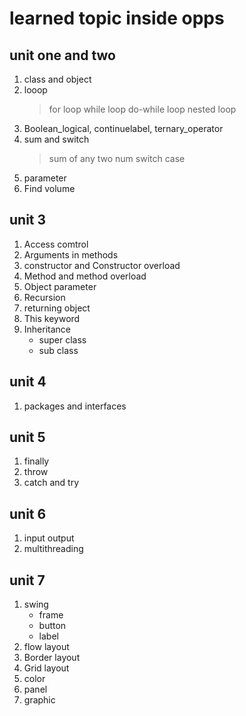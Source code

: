 # learned topic inside opps


## unit one and two
1) class and object 
2) looop
    > for loop
    > while loop
    > do-while loop
    > nested loop
3) Boolean_logical, continuelabel, ternary_operator
4) sum and switch
    > sum of any two num
    > switch case
5) parameter
6) Find volume 
## unit 3
1) Access comtrol
2) Arguments in methods
3) constructor  and Constructor overload
5) Method and method overload 
4) Object parameter
5) Recursion
6) returning object
7) This keyword
8) Inheritance
    * super class
    * sub class

## unit 4
1) packages and interfaces

## unit 5
1) finally
2) throw
3) catch and try


## unit 6
1) input output
2) multithreading

## unit 7
1) swing 
    * frame
    * button
    * label
2) flow layout
3) Border layout
4) Grid layout
5) color
6) panel
7) graphic 







